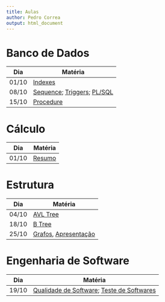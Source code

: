 ```yaml
---
title: Aulas
author: Pedro Correa
output: html_document
---
```


# Banco de Dados

Dia    | Matéria
------ | ----------------------------------------------------------------------
01/10  | [Indexes](bd/01-10/Indexed.html)
08/10  | [Sequence](bd/08-10/Sequence.html); [Triggers](bd/08-10/Triggers.html); [PL/SQL](bd/08-10/PL-SQL.html)
15/10  | [Procedure](bd/15-10/Procedure.html)

# Cálculo

Dia    | Matéria
------ | ----------------------------------------------------------------------
01/10  | [Resumo](calculo/resumo.html)

# Estrutura

Dia    | Matéria
------ | ----------------------------------------------------------------------
04/10  | [AVL Tree](estrutura/avl_tree/index.html)
18/10  | [B Tree](estrutura/b_tree/index.html)
25/10  | [Grafos](estrutura/graphs/index.html), [Apresentação](estrutura/graphs/presentation/presentation.html)

# Engenharia de Software

Dia    | Matéria
------ | ----------------------------------------------------------------------
19/10  | [Qualidade de Software](engenharia_software/19-10/index.html); [Teste de Softwares](engenharia_software/19-10/teste_software.html)